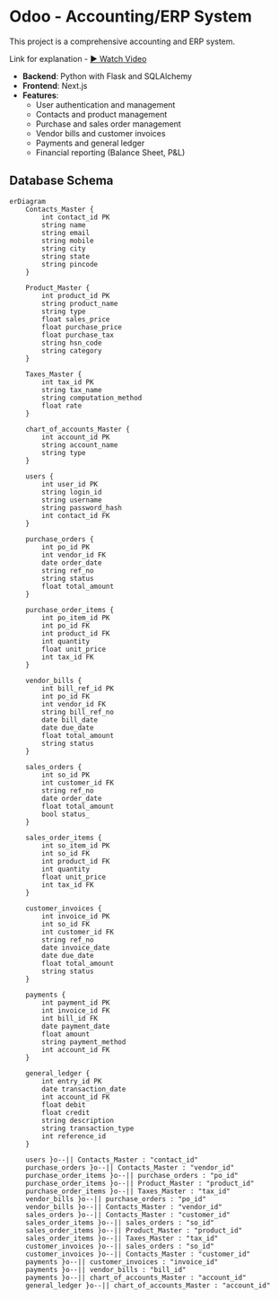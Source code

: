 
# Odoo - Accounting/ERP System

This project is a comprehensive accounting and ERP system.

Link for explanation - 
[▶ Watch Video](https://drive.google.com/file/d/1ZoZpX_T7twWueyk_05zrsGMIcLxahoxJ/view?usp=sharing)



- **Backend**: Python with Flask and SQLAlchemy
- **Frontend**: Next.js
- **Features**:
    - User authentication and management
    - Contacts and product management
    - Purchase and sales order management
    - Vendor bills and customer invoices
    - Payments and general ledger
    - Financial reporting (Balance Sheet, P&L)

## Database Schema

```mermaid
erDiagram
    Contacts_Master {
        int contact_id PK
        string name
        string email
        string mobile
        string city
        string state
        string pincode
    }

    Product_Master {
        int product_id PK
        string product_name
        string type
        float sales_price
        float purchase_price
        float purchase_tax
        string hsn_code
        string category
    }

    Taxes_Master {
        int tax_id PK
        string tax_name
        string computation_method
        float rate
    }

    chart_of_accounts_Master {
        int account_id PK
        string account_name
        string type
    }

    users {
        int user_id PK
        string login_id
        string username
        string password_hash
        int contact_id FK
    }

    purchase_orders {
        int po_id PK
        int vendor_id FK
        date order_date
        string ref_no
        string status
        float total_amount
    }

    purchase_order_items {
        int po_item_id PK
        int po_id FK
        int product_id FK
        int quantity
        float unit_price
        int tax_id FK
    }

    vendor_bills {
        int bill_ref_id PK
        int po_id FK
        int vendor_id FK
        string bill_ref_no
        date bill_date
        date due_date
        float total_amount
        string status
    }

    sales_orders {
        int so_id PK
        int customer_id FK
        string ref_no
        date order_date
        float total_amount
        bool status_
    }

    sales_order_items {
        int so_item_id PK
        int so_id FK
        int product_id FK
        int quantity
        float unit_price
        int tax_id FK
    }

    customer_invoices {
        int invoice_id PK
        int so_id FK
        int customer_id FK
        string ref_no
        date invoice_date
        date due_date
        float total_amount
        string status
    }

    payments {
        int payment_id PK
        int invoice_id FK
        int bill_id FK
        date payment_date
        float amount
        string payment_method
        int account_id FK
    }

    general_ledger {
        int entry_id PK
        date transaction_date
        int account_id FK
        float debit
        float credit
        string description
        string transaction_type
        int reference_id
    }

    users }o--|| Contacts_Master : "contact_id"
    purchase_orders }o--|| Contacts_Master : "vendor_id"
    purchase_order_items }o--|| purchase_orders : "po_id"
    purchase_order_items }o--|| Product_Master : "product_id"
    purchase_order_items }o--|| Taxes_Master : "tax_id"
    vendor_bills }o--|| purchase_orders : "po_id"
    vendor_bills }o--|| Contacts_Master : "vendor_id"
    sales_orders }o--|| Contacts_Master : "customer_id"
    sales_order_items }o--|| sales_orders : "so_id"
    sales_order_items }o--|| Product_Master : "product_id"
    sales_order_items }o--|| Taxes_Master : "tax_id"
    customer_invoices }o--|| sales_orders : "so_id"
    customer_invoices }o--|| Contacts_Master : "customer_id"
    payments }o--|| customer_invoices : "invoice_id"
    payments }o--|| vendor_bills : "bill_id"
    payments }o--|| chart_of_accounts_Master : "account_id"
    general_ledger }o--|| chart_of_accounts_Master : "account_id"

```
